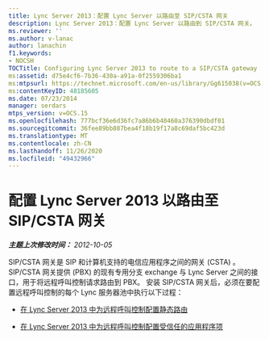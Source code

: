 ```yaml
---
title: Lync Server 2013：配置 Lync Server 以路由至 SIP/CSTA 网关
description: Lync Server 2013：配置 Lync Server 以路由到 SIP/CSTA 网关。
ms.reviewer: ''
ms.author: v-lanac
author: lanachin
f1.keywords:
- NOCSH
TOCTitle: Configuring Lync Server 2013 to route to a SIP/CSTA gateway
ms:assetid: d75e4cf6-7b36-430a-a91a-0f2559306ba1
ms:mtpsurl: https://technet.microsoft.com/en-us/library/Gg615038(v=OCS.15)
ms:contentKeyID: 48185605
ms.date: 07/23/2014
manager: serdars
mtps_version: v=OCS.15
ms.openlocfilehash: 777bcf36e6d36fc7a86b6b40460a376390dbdf01
ms.sourcegitcommit: 36fee89bb887bea4f18b19f17a8c69daf5bc423d
ms.translationtype: MT
ms.contentlocale: zh-CN
ms.lasthandoff: 11/26/2020
ms.locfileid: "49432966"
---
```

# <a name="configuring-lync-server-2013-to-route-to-a-sipcsta-gateway"></a>配置 Lync Server 2013 以路由至 SIP/CSTA 网关

<div data-xmlns="http://www.w3.org/1999/xhtml">

<div class="topic" data-xmlns="http://www.w3.org/1999/xhtml" data-msxsl="urn:schemas-microsoft-com:xslt" data-cs="https://msdn.microsoft.com/">

<div data-asp="https://msdn2.microsoft.com/asp">



</div>

<div id="mainSection">

<div id="mainBody">

<span> </span>

_**主题上次修改时间：** 2012-10-05_

SIP/CSTA 网关是 SIP 和计算机支持的电信应用程序之间的网关 (CSTA) 。 SIP/CSTA 网关提供 (PBX) 的现有专用分支 exchange 与 Lync Server 之间的接口，用于将远程呼叫控制请求路由到 PBX。 安装 SIP/CSTA 网关后，必须在要配置远程呼叫控制的每个 Lync 服务器池中执行以下过程：

  - [在 Lync Server 2013 中为远程呼叫控制配置静态路由](lync-server-2013-configure-a-static-route-for-remote-call-control.md)

  - [在 Lync Server 2013 中为远程呼叫控制配置受信任的应用程序项](lync-server-2013-configure-a-trusted-application-entry-for-remote-call-control.md)

</div>

<span> </span>

</div>

</div>

</div>

